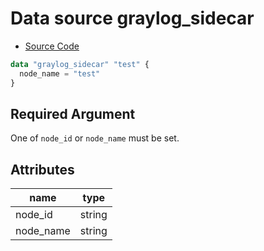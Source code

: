 # Data source graylog_sidecar

* [Source Code](https://github.com/terraform-provider-graylog/terraform-provider-graylog/blob/master/graylog/datasource/sidecar/data_source.go)

```tf
data "graylog_sidecar" "test" {
  node_name = "test"
}
```

## Required Argument

One of `node_id` or `node_name` must be set.

## Attributes

name | type
--- | ---
node_id | string
node_name | string
